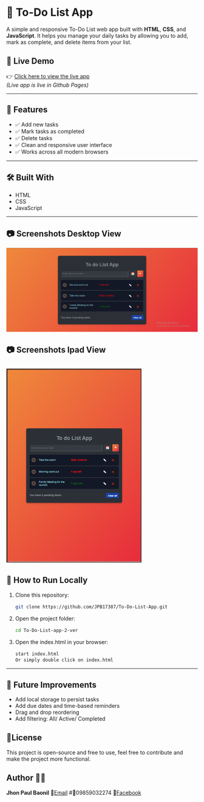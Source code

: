 # 📝 To-Do List App

A simple and responsive To-Do List web app built with **HTML**, **CSS**, and **JavaScript**. It helps you manage your daily tasks by allowing you to add, mark as complete, and delete items from your list.

## 🚀 Live Demo

👉 [Click here to view the live app](https://jpb17387.github.io/To-Do-List-App/)  
*(Live app is live in Github Pages)*

---

## 📌 Features

- ✅ Add new tasks
- ✅ Mark tasks as completed
- ✅ Delete tasks
- ✅ Clean and responsive user interface
- ✅ Works across all modern browsers

---

## 🛠️ Built With

- HTML
- CSS
- JavaScript

---

## 📷 Screenshots Desktop View

![screenshot - Desktop View](screenshots/Desktop%20View.png)

## 📷 Screenshots Ipad View
![screenshot - Ipad View](screenshots/Ipad%20View.png)
---

## 📁 How to Run Locally

1. Clone this repository:
   ```bash
   git clone https://github.com/JPB17387/To-Do-List-App.git

2. Open the project folder:
   ```bash
   cd To-Do-List-app-2-ver

3. Open the index.html in your browser:
   ```bash
   start index.html 
   Or simply double click on index.html
---

## 🎯 Future Improvements

- Add local storage to persist tasks
- Add due dates and time-based reminders
- Drag and drop reordering
- Add filtering: All/ Active/ Completed

## 📜License
This project is open-source and free to use, feel free to contribute and make the project more functional.

## Author 🙋‍♂️
   **Jhon Paul Baonil**
📧[Email](paulbaonil@gmail.com)
#📱09859032274
🔗[Facebook](https://www.facebook.com/jhonpaulbaonil.paul)